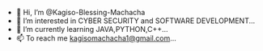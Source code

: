- 👋 Hi, I’m @Kagiso-Blessing-Machacha
- 👀 I’m interested in CYBER SECURITY and SOFTWARE DEVELOPMENT...
- 🌱 I’m currently learning JAVA,PYTHON,C++...
- 📫 To reach me kagisomachacha1@gmail.com...

<!---
kagisomachacha is a ✨ special ✨ repository because its `README.md` (this file) appears on your GitHub profile.
To provide you with information about the developer.
--->
